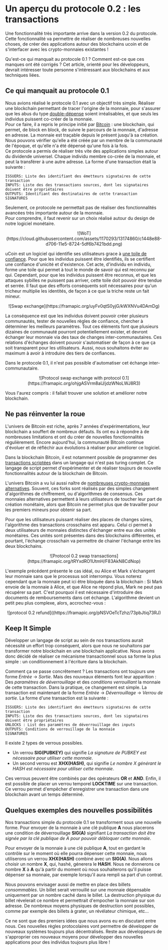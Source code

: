 # Un aperçu du protocole 0.2 : les transactions

Une fonctionnalité très importante arrive dans la version 0.2 du protocole. 
Cette fonctionnalité va permettre de réaliser de nombreuses nouvelles choses, de créer des applications 
autour des blockchains ucoin et de s'interfacer avec les crypto-monnaies existantes ! 

Qu'est-ce qui manquait au protocole 0.1 ? Comment est-ce que ces manques ont été corrigés ? Cet article, orienté 
pour les développeurs, devrait intéresser toute personne s'intéressant aux blockchains et aux techniques liées.

## Ce qui manquait au protocole 0.1

Nous avions réalisé le protocole 0.1 avec un objectif très simple. Réaliser une blockchain permettant de tracer l'origine
de la monnaie, pour s'assurer que les abus du type [double-dépense](https://en.wikipedia.org/wiki/Double-spending) soient irréalisables, et que seuls les individus puissent
co-créer de la monnaie.   
Pour ce faire, il a repris le principe initié par [Bitcoin](https://en.wikipedia.org/wiki/Bitcoin) : une blockchain, qui permet, de block en block, de suivre le parcours de la monnaie, d'adresse en adresse. La monnaie est traçable depuis le présent jusqu'à sa création. Nous pouvons vérifier qu'elle a été créée par un membre de la communauté de l'époque, et qu'elle n'a été dépensé qu'une fois à la fois.  
Ce protocole a permis de réaliser très vite des applications simples autour du dividende universel. Chaque individu membre
co-crée de la monnaie, et peut la transférer à une autre adresse.  La forme d'une transaction était la suivante : 
```
ISSUERS: Liste des identifiant des émetteurs signataires de cette transaction
INPUTS: Liste des des transactions sources, dont les signataires doivent être propriétaires
OUTPUTS: Identifiant des destinataires de cette transaction
SIGNATURES
```

Seulement, ce protocole ne permettait pas de réaliser des fonctionnalités avancées très importante autour de la monnaie.  
Pour comprendre, il faut revenir sur un choix réalisé autour du design de notre logiciel monétaire.  

<center>![WoT](https://cloud.githubusercontent.com/assets/1170293/13174860/c1448e88-d706-11e5-8724-5df6b7421bdd.png)</center>

uCoin est un logiciel qui identifie ses utilisateurs grace à [une toile de confiance](https://en.wikipedia.org/wiki/Web_of_trust). Pour que les individus puissent être
identifiés, ils se certifient une confiance d'unicité et d'existence. Cet acte, d'individu en individu, forme
une toile qui permet à tout le monde de savoir qui est reconnu par qui. Cependant, pour que les individus puissent être reconnus, et que les attaques sybilles ne puissent pas arriver, cette toile doit pouvoir être tendue et serrée. Il faut que  des efforts conséquents soit nécessaires pour qu'un tricheur multiplie les identités, de façon à ce que la triche reste un fait mineur.

<center>![Swap exchange](https://framapic.org/uyFv0qtS0yjG/kWXNVu4DAmDg)</center>

La conséquence est que les individus doivent pouvoir créer plusieurs communautés, tester de nouvelles règles de confiance, 
chercher à déterminer les meilleurs paramètres. Tout ces éléments font que plusieurs dizaines de communauté pourront 
potentiellement exister, et devront échanger leur monnaie via des taux de changes inter-communautaires. Ces relations d'échanges doivent pouvoir s'automatiser de façon à ce que ça soit transparent pour les utilisateurs. Aussi, nous souhaitons
éviter au maximum à avoir à introduire des tiers de confiances.

Dans le protocole 0.1, il n'est pas possible d'automatiser cet échange inter-communautaire. 

<center>![Protocol swap exchange with protocol 0.1](https://framapic.org/ohjgASVrm8aU/jdzWNoLWJ8R3)</center>

Vous l'aurez compris : il fallait trouver une solution et améliorer notre blockchain.

## Ne pas réinventer la roue

L'univers de Bitcoin est riche, après 7 années d'expérimentations, leur blockchain a souffert de nombreux défauts. Ils ont eu
à répondre à de nombreuses limitations et ont du créer de nouvelles fonctionnalités régulièrement. Encore aujourd'hui, la communauté Bitcoin continue d'évoluer et de réfléchir aux évolutions à réaliser pour améliorer ce logiciel.  

Dans la blockchain Bitcoin, il est notamment possible de programmer des [transactions scriptées](https://en.bitcoin.it/wiki/Script) dans un langage qui n'est pas turing complet. Ce langage de script permet d'expérimenter et de réaliser toujours de nouvelle fonctionnalités autour de la blockchain de Bitcoin.

L'univers Bitcoin a vu lui aussi naître de [nombreuses crypto-monnaies alternatives](https://coinmarketcap.com/). Souvent, ces forks sont réalisés par des simples changement d'algorithmes de chiffrement, ou d'algorithmes de consensus. Ces monnaies alternatives permettent à leurs utilisateurs de toucher leur part de création monétaire, alors que Bitcoin ne permet plus que de travailler pour les premiers mineurs pour obtenir sa part.  

Pour que les utilisateurs puissant réaliser des places de changes sûres, l'algorithme des transactions crosschains est apparu. Celui ci permet à deux utilisateurs de monnaies distinctes d'échanger entre eux des unités monétaires. Ces unités sont présentes dans des blockchains différentes, et pourtant, l'échange crosschain va permettre de chainer l'échange entre les deux blockchains.

<center>![Protocol 0.2 swap transactions](https://framapic.org/tRYxdRO1UtmH/F83AkN8CdNop)</center>

L'exemple précédent présente le cas idéal, ou Alice et Mark s'échangent leur monnaie sans que le processus soit interrompu. Vous noterez cependant que la monnaie peut ici être bloquée dans la blockchain : Si Mark envoie de la monnaie à Alice, et que Alice ne répond plus, Mark ne peut pas récupérer sa part. C'est pourquoi il est nécessaire d'introduire des documents de remboursements dans cet échange. L'algorithme devient un petit peu plus complexe, alors, accrochez-vous : 

<center>![protocol 0.2 refund]((https://framapic.org/pNSVOeTcTzhz/73pbJtiq73RJ)</center>

## Keep It Simple

Développer un langage de script au sein de nos transactions aurait nécessité un effort trop conséquent, alors que nous ne souhaitons par transformer notre blockchain en une blockchain applicative. Nous avons donc décidé de réaliser ce mécanisme transactionnel sous sa forme la plus simple : un conditionnement à l'écriture dans la blockchain.

Comment ça se passe concrêtement ? Les transactions ont toujours une forme *Entrée* -> *Sortie*. Mais des nouveaux éléments font leur apparition : Des *paramètres de déverrouillage* et des *conditions verrouillant* la monnaie de cette transaction.
Dans la pratique, ce changement est simple. La transaction est maintenant de la forme *Entrée* -> *Déverrouillage* -> *Verrou de sortie*. La forme d'une transaction est la suivante : 

```
ISSUERS: Liste des identifiant des émetteurs signataires de cette transaction
INPUTS: Liste des des transactions sources, dont les signataires doivent être propriétaires
UNLOCKS : List des paramètres de déverrouillage des inputs
OUTPUTS: Conditions de verrouillage de la monnaie
SIGNATURES
```

Il existe 2 types de verrous possibles. 
 - Un verrou **SIG(PUBKEY)** qui signifie *La signature de PUBKEY est nécessaire pour utiliser cette monnaie*. 
 - Un second verrou est **XHX(HASH)**, qui signifie *Le nombre X générant le HASH est nécessaire pour utiliser cette monnaie*.

Ces verrous peuvent être combinés par des opérateurs **OR** et **AND**. Enfin, il est possible de placer un verrou temporel **LOCKTIME** sur une transaction. Ce verrou permet d'empêcher d'enregistrer une transaction dans une blockchain avant un temps déterminé.

## Quelques exemples des nouvelles possibilités

Nos transactions simple du protocole 0.1 se transforment sous une nouvelle forme. Pour envoyer de la monnaie à une clé publique **A** nous placerons une condition de déverrouillage **SIG(A)** signifiant *La transaction doit être signée par la clé publique de A pour pouvoir débloquer cette monnaie*.

Pour envoyer de la monnaie à une clé publique **A**, tout en gardant le contrôle sur le moment où elle pourra dépenser cette monnaie, nous utiliserons un verrou **XHX(HASH)** combiné avec un **SIG(A)**. Nous allons choisir un nombre **X**, qui, hashé, génerera le **HASH**. Nous ne donnerons ce nombre **X** à **A** qu'à partir du moment où nous souhaiterons qu'il puisse dépenser sa monnaie, par exemple lorsqu'il aura rempli sa part d'un contrat.  

Nous pouvons envisager aussi de mettre en place des billets *consommables*. Un billet serait verrouillé sur une monnaie dépensable uniquement par un nombre caché dans le billet. La destruction physique du billet révelerait ce nombre et permettrait d'empocher la monnaie sur son adresse. De nombreux moyens physiques de destruction sont possibles, comme par exemple des billets à grater, un révélateur chimique, etc...

Ce ne sont que des premiers idées que nous avons eu en discutant entre nous. Ces nouvelles règles protocolaires vont permettre de développer de nouveaux systèmes toujours plus décentralisés. Reste aux développeurs de s'approprier ces nouveaux moyens pour développer des nouvelles applications pour des individus toujours plus libre !
